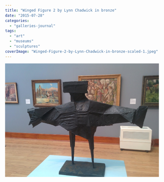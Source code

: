 ```yaml
---
title: "Winged Figure 2 by Lynn Chadwick in bronze"
date: "2015-07-28"
categories: 
  - "galleries-journal"
tags: 
  - "art"
  - "museums"
  - "sculptures"
coverImage: "Winged-Figure-2-by-Lynn-Chadwick-in-bronze-scaled-1.jpeg"
---
```


[![](images/Winged-Figure-2-by-Lynn-Chadwick-in-bronze-scaled-1.jpeg)](https://davidpeach.co.uk/wp-content/uploads/2023/05/Winged-Figure-2-by-Lynn-Chadwick-in-bronze-scaled-1.jpeg)
